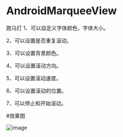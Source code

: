 # AndroidMarqueeView
跑马灯
   1、可以自定义字体颜色，字体大小。</p>
   2、可以设置是否重复滚动。</p>
   3、可以设置背景颜色。</p>
   4、可以设置滚动方向。</p>
   5、可以设置滚动速度。</p>
   6、可以设置滚动的位置。</p>
   7、可以停止和开始滚动。</p>
#效果图

![image](https://github.com/dalong982242260/AndroidMarqueeView/blob/master/gif/marqueeview.gif?raw=true)
